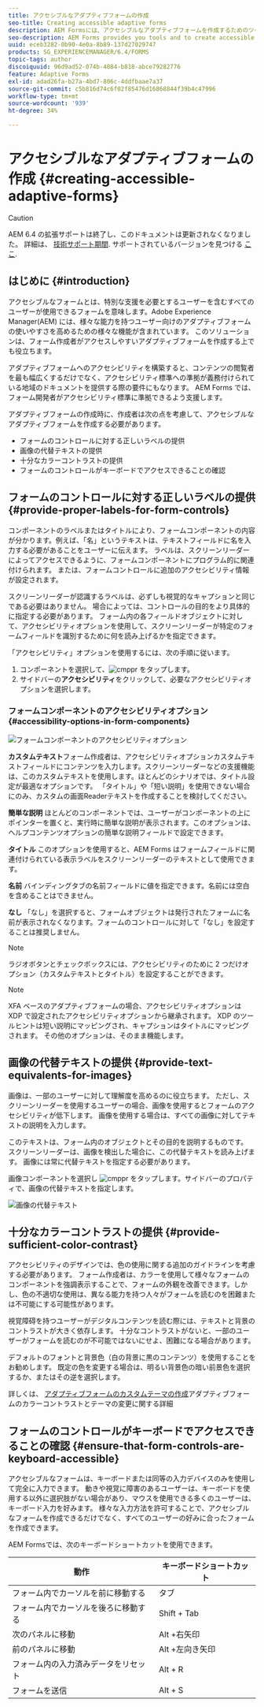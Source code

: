 ```yaml
---
title: アクセシブルなアダプティブフォームの作成
seo-title: Creating accessible adaptive forms
description: AEM Formsには、アクセシブルなアダプティブフォームを作成するためのツールが用意されており、アクセシビリティ標準に準拠するのに役立ちます。
seo-description: AEM Forms provides you tools and to create accessible adaptive forms and helps comply with accessibility standards.
uuid: eceb3282-0b90-4e0a-8b89-137d27029747
products: SG_EXPERIENCEMANAGER/6.4/FORMS
topic-tags: author
discoiquuid: 96d9ad52-074b-4084-b818-abce79282776
feature: Adaptive Forms
exl-id: adad26fa-b27a-4bd7-806c-4ddfbaae7a37
source-git-commit: c5b816d74c6f02f85476d16868844f39b4c47996
workflow-type: tm+mt
source-wordcount: '939'
ht-degree: 34%

---
```


# アクセシブルなアダプティブフォームの作成 {#creating-accessible-adaptive-forms}

>[!CAUTION]
>
>AEM 6.4 の拡張サポートは終了し、このドキュメントは更新されなくなりました。 詳細は、 [技術サポート期間](https://helpx.adobe.com/jp/support/programs/eol-matrix.html). サポートされているバージョンを見つける [ここ](https://experienceleague.adobe.com/docs/?lang=ja).

## はじめに {#introduction}

アクセシブルなフォームとは、特別な支援を必要とするユーザーを含むすべてのユーザーが使用できるフォームを意味します。Adobe Experience Manager(AEM) には、様々な能力を持つユーザー向けのアダプティブフォームの使いやすさを高めるための様々な機能が含まれています。 このソリューションは、フォーム作成者がアクセスしやすいアダプティブフォームを作成する上でも役立ちます。

アダプティブフォームへのアクセシビリティを構築すると、コンテンツの閲覧者を最も幅広くするだけでなく、アクセシビリティ標準への準拠が義務付けられている地域のドキュメントを提供する際の要件にもなります。 AEM Forms では、フォーム開発者がアクセシビリティ標準に準拠できるよう支援します。

アダプティブフォームの作成時に、作成者は次の点を考慮して、アクセシブルなアダプティブフォームを作成する必要があります。

* フォームのコントロールに対する正しいラベルの提供
* 画像の代替テキストの提供
* 十分なカラーコントラストの提供
* フォームのコントロールがキーボードでアクセスできることの確認

## フォームのコントロールに対する正しいラベルの提供 {#provide-proper-labels-for-form-controls}

コンポーネントのラベルまたはタイトルにより、フォームコンポーネントの内容が分かります。例えば、「名」というテキストは、テキストフィールドに名を入力する必要があることをユーザーに伝えます。 ラベルは、スクリーンリーダーによってアクセスできるように、フォームコンポーネントにプログラム的に関連付けられます。 または、フォームコントロールに追加のアクセシビリティ情報が設定されます。

スクリーンリーダーが認識するラベルは、必ずしも視覚的なキャプションと同じである必要はありません。 場合によっては、コントロールの目的をより具体的に指定する必要があります。 フォーム内の各フィールドオブジェクトに対して、アクセシビリティオプションを使用して、スクリーンリーダーが特定のフォームフィールドを識別するために何を読み上げるかを指定できます。

「アクセシビリティ」オプションを使用するには、次の手順に従います。

1. コンポーネントを選択して、![cmppr](assets/cmppr.png) をタップします。
1. サイドバーの&#x200B;**アクセシビリティ**&#x200B;をクリックして、必要なアクセシビリティオプションを選択します。

### フォームコンポーネントのアクセシビリティオプション {#accessibility-options-in-form-components}

![フォームコンポーネントのアクセシビリティオプション](assets/accessibility-options.png)

**カスタムテキスト**&#x200B;フォーム作成者は、アクセシビリティオプションカスタムテキストフィールドにコンテンツを入力します。スクリーンリーダーなどの支援機能は、このカスタムテキストを使用します。ほとんどのシナリオでは、タイトル設定が最適なオプションです。 「タイトル」や「短い説明」を使用できない場合にのみ、カスタムの画面Readerテキストを作成することを検討してください。

**簡単な説明** ほとんどのコンポーネントでは、ユーザーがコンポーネントの上にポインターを置くと、実行時に簡単な説明が表示されます。このオプションは、ヘルプコンテンツオプションの簡単な説明フィールドで設定できます。

**タイトル** このオプションを使用すると、AEM Forms はフォームフィールドに関連付けられている表示ラベルをスクリーンリーダーのテキストとして使用できます。

**名前** バインディングタブの名前フィールドに値を指定できます。名前には空白を含めることはできません。

**なし** 「なし」を選択すると、フォームオブジェクトは発行されたフォームに名前が表示されなくなります。フォームのコントロールに対して「なし」を設定することは推奨しません。

>[!NOTE]
>
>ラジオボタンとチェックボックスには、アクセシビリティのために 2 つだけオプション（カスタムテキストとタイトル）を設定することができます。

>[!NOTE]
>
>XFA ベースのアダプティブフォームの場合、アクセシビリティオプションは XDP で設定されたアクセシビリティオプションから継承されます。 XDP のツールヒントは短い説明にマッピングされ、キャプションはタイトルにマッピングされます。 その他のオプションは、そのまま機能します。

## 画像の代替テキストの提供 {#provide-text-equivalents-for-images}

画像は、一部のユーザーに対して理解度を高めるのに役立ちます。 ただし、スクリーンリーダーを使用するユーザーの場合、画像を使用するとフォームのアクセシビリティが低下します。 画像を使用する場合は、すべての画像に対してテキストの説明を入力します。

このテキストは、フォーム内のオブジェクトとその目的を説明するものです。 スクリーンリーダーは、画像を検出した場合に、この代替テキストを読み上げます。 画像には常に代替テキストを指定する必要があります。

画像コンポーネントを選択し ![cmppr](assets/cmppr.png) をタップします。サイドバーのプロパティで、画像の代替テキストを指定します。

![画像の代替テキスト](assets/image-properties.png)

## 十分なカラーコントラストの提供 {#provide-sufficient-color-contrast}

アクセシビリティのデザインでは、色の使用に関する追加のガイドラインを考慮する必要があります。 フォーム作成者は、カラーを使用して様々なフォームのコンポーネントを強調表示することで、フォームの外観を改善できます。しかし、色の不適切な使用は、異なる能力を持つ人々がフォームを読むのを困難または不可能にする可能性があります。

視覚障碍を持つユーザーがデジタルコンテンツを読む際には、テキストと背景のコントラストが大きく依存します。 十分なコントラストがないと、一部のユーザーがフォームを読むのが不可能ではないにせよ、困難になる場合があります。

デフォルトのフォントと背景色（白の背景に黒のコンテンツ）を使用することをお勧めします。 既定の色を変更する場合は、明るい背景色の暗い前景色を選択するか、またはその逆を選択します。

詳しくは、 [アダプティブフォームのカスタムテーマの作成](/help/forms/using/creating-custom-adaptive-form-themes.md)アダプティブフォームのカラーコントラストとテーマの変更に関する詳細

## フォームのコントロールがキーボードでアクセスできることの確認 {#ensure-that-form-controls-are-keyboard-accessible}

アクセシブルなフォームは、キーボードまたは同等の入力デバイスのみを使用して完全に入力できます。 動きや視覚に障害のあるユーザーは、キーボードを使用する以外に選択肢がない場合があり、マウスを使用できる多くのユーザーは、キーボード入力を好みます。 様々な入力方法を許可することで、アクセシブルなフォームを作成できるだけでなく、すべてのユーザーの好みに合ったフォームを作成できます。

AEM Formsでは、次のキーボードショートカットを使用できます。

| 動作 | キーボードショートカット |
|---|---|
| フォーム内でカーソルを前に移動する | タブ |
| フォーム内でカーソルを後ろに移動する | Shift + Tab |
| 次のパネルに移動 | Alt +右矢印 |
| 前のパネルに移動 | Alt +左向き矢印 |
| フォーム内の入力済みデータをリセット | Alt + R |
| フォームを送信 | Alt + S | configuring-watched-folder-endpoints.md |

